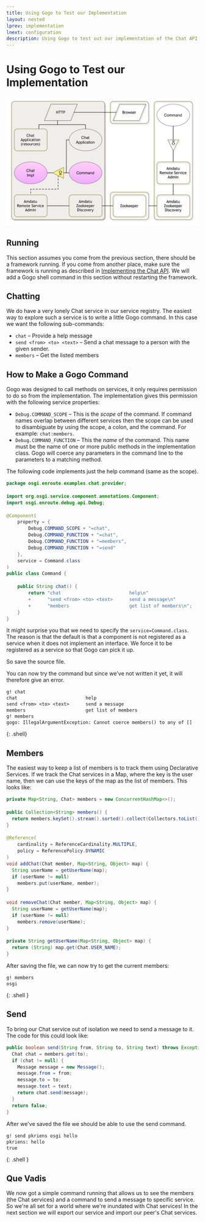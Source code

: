 ```yaml
---
title: Using Gogo to Test our Implementation
layout: nested
lprev: implementation
lnext: configuration
description: Using Gogo to test out our implementation of the Chat API
---
```

# Using Gogo to Test our Implementation

![Chat Service](img/overview-command.png)

## Running

This section assumes you come from the previous section, there should be a framework running. If you come from another place, make sure the framework is running as described in [Implementing the Chat API](160-implementation.html). We will add a Gogo shell command in this section without restarting the framework.


## Chatting

We do have a very lonely Chat service in our service registry. The easiest way to explore such a service is to write a little Gogo command. In this case we want the following sub-commands:

* `chat` – Provide a help message
* `send <from> <to> <text>` – Send a chat message to a person with the given sender.
* `members` – Get the listed members

## How to Make a Gogo Command

Gogo was designed to call methods on services, it only requires permission to do so from the implementation. The implementation gives this permission with the following service properties:

* `Debug.COMMAND_SCOPE` – This is the _scope_ of the command. If command names overlap between different services then the scope can be used to disambiguate by using the scope, a colon, and  the command. For example: `chat:members`.
* `Debug.COMMAND_FUNCTION` – This the _name_ of the command. This name must be the name of one or more public methods in the implementation class. Gogo will coerce any parameters in the command line to the parameters to a matching method.



The following code implements just the help command (same as the scope).

```java
package osgi.enroute.examples.chat.provider;
	
import org.osgi.service.component.annotations.Component;
import osgi.enroute.debug.api.Debug;

@Component(
	property = { 
		Debug.COMMAND_SCOPE + "=chat", 
		Debug.COMMAND_FUNCTION + "=chat",
		Debug.COMMAND_FUNCTION + "=members",
		Debug.COMMAND_FUNCTION + "=send"
	},
	service = Command.class
)
public class Command {

	public String chat() {
		return "chat                         help\n"
		+      "send <from> <to> <text>      send a message\n"
		+      "members                      get list of members\n";
	}
}
```

It might surprise you that we need to specify the `service=Command.class`. The reason is that the default is that a component is not registered as a service when it does not implement an interface. We force it to be registered as a service so that Gogo can pick it up.

So save the source file.

You can now try the command but since we've not written it yet, it will therefore give an error.

	g! chat
	chat                         help
	send <from> <to> <text>      send a message
	members                      get list of members
	g! members
	gogo: IllegalArgumentException: Cannot coerce members() to any of []
{: .shell}


## Members

The easiest way to keep a list of members is to track them using Declarative Services. If we track the Chat services in a Map, where the key is the user name, then we can use the keys of the map as the list of members. This looks like:
	 
```java
private Map<String, Chat> members = new ConcurrentHashMap<>();

public Collection<String> members() {
  return members.keySet().stream().sorted().collect(Collectors.toList());
}

@Reference(
	cardinality = ReferenceCardinality.MULTIPLE, 
	policy = ReferencePolicy.DYNAMIC
)
void addChat(Chat member, Map<String, Object> map) {
  String userName = getUserName(map);
  if (userName != null)
	members.put(userName, member);
}

void removeChat(Chat member, Map<String, Object> map) {
  String userName = getUserName(map);
  if (userName != null)
	members.remove(userName);
}

private String getUserName(Map<String, Object> map) {
  return (String) map.get(Chat.USER_NAME);
}
```

After saving the file, we can now try to get the current members:

	g! members
	osgi
{: .shell }


## Send

To bring our Chat service out of isolation we need to send a message to it. The code for this could look like:

```java
public boolean send(String from, String to, String text) throws Exception {
  Chat chat = members.get(to);
  if (chat != null) {
	Message message = new Message();
	message.from = from;
	message.to = to;
	message.text = text;
	return chat.send(message);
  }
  return false;
}
```

After we've saved the file we should be able to use the send command.

	g! send pkriens osgi hello
	pkriens: hello
	true
{: .shell }


## Que Vadis

We now got a simple command running that allows us to see the members (the Chat services) and a command to send a message to specific service. So we're all set for a world where we're inundated with Chat services! In the next section we will export our service and import our peer's Chat services.
